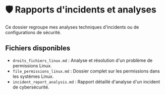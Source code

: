 # 🛡️ Rapports d'incidents et analyses
Ce dossier regroupe mes analyses techniques d'incidents ou de configurations de sécurité.

## Fichiers disponibles

- `droits_fichiers_linux.md` : Analyse et résolution d'un problème de permissions Linux.
- `file_permissions_linux.md` : Dossier complet sur les permissions dans les systèmes Linux.
- `incident_report_analysis.md` : Rapport détaillé d'analyse d'un incident de cybersécurité.
